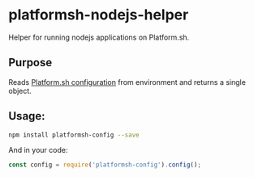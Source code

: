 # platformsh-nodejs-helper

Helper for running nodejs applications on Platform.sh.

## Purpose

Reads [Platform.sh configuration](https://docs.platform.sh/development/variables.html) from environment and returns a single object.

## Usage:
```bash
npm install platformsh-config --save
```
And in your code:

```javascript
const config = require('platformsh-config').config();
```
